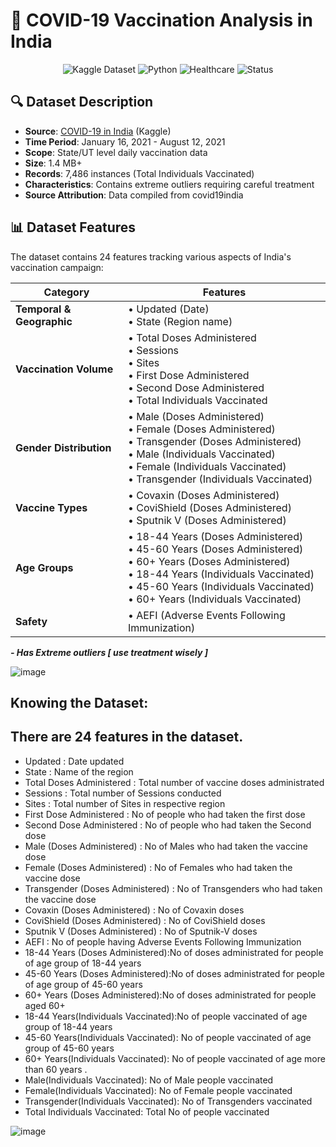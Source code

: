 # 🦠 COVID-19 Vaccination Analysis in India

<p align="center">
  <img src="https://img.shields.io/badge/Dataset-Kaggle-blue?style=for-the-badge&logo=kaggle" alt="Kaggle Dataset">
  <img src="https://img.shields.io/badge/Python-Data%20Analysis-yellow?style=for-the-badge&logo=python" alt="Python">
  <img src="https://img.shields.io/badge/Domain-Healthcare-red?style=for-the-badge&logo=medical" alt="Healthcare">
  <img src="https://img.shields.io/badge/Status-Completed-success?style=for-the-badge" alt="Status">
</p>


## 🔍 Dataset Description

- **Source**: [COVID-19 in India](https://www.kaggle.com/datasets/sudalairajkumar/covid19-in-india) (Kaggle)
- **Time Period**: January 16, 2021 - August 12, 2021
- **Scope**: State/UT level daily vaccination data
- **Size**: 1.4 MB+
- **Records**: 7,486 instances (Total Individuals Vaccinated)
- **Characteristics**: Contains extreme outliers requiring careful treatment
- **Source Attribution**: Data compiled from covid19india

## 📊 Dataset Features

The dataset contains 24 features tracking various aspects of India's vaccination campaign:

| Category | Features |
|----------|----------|
| **Temporal & Geographic** | • Updated (Date)<br>• State (Region name) |
| **Vaccination Volume** | • Total Doses Administered<br>• Sessions<br>• Sites<br>• First Dose Administered<br>• Second Dose Administered<br>• Total Individuals Vaccinated |
| **Gender Distribution** | • Male (Doses Administered)<br>• Female (Doses Administered)<br>• Transgender (Doses Administered)<br>• Male (Individuals Vaccinated)<br>• Female (Individuals Vaccinated)<br>• Transgender (Individuals Vaccinated) |
| **Vaccine Types** | • Covaxin (Doses Administered)<br>• CoviShield (Doses Administered)<br>• Sputnik V (Doses Administered) |
| **Age Groups** | • 18-44 Years (Doses Administered)<br>• 45-60 Years (Doses Administered)<br>• 60+ Years (Doses Administered)<br>• 18-44 Years (Individuals Vaccinated)<br>• 45-60 Years (Individuals Vaccinated)<br>• 60+ Years (Individuals Vaccinated) |
| **Safety** | • AEFI (Adverse Events Following Immunization) |

_**- Has Extreme outliers [ use treatment wisely ]**_


![image](https://github.com/akhileshj2004/covid19analysisEDA/assets/168991836/f5e87a63-94e9-4462-b9af-b4b7222259fa)

##  Knowing the Dataset:
## There are 24 features in the dataset.
- Updated : Date updated 
- State : Name of the region 
- Total Doses Administered : Total number of vaccine doses administrated
- Sessions : Total number of Sessions conducted 
- Sites : Total number of Sites in respective region 
- First Dose Administered : No of people who had taken the first dose 
- Second Dose Administered : No of people who had taken the Second dose 
- Male (Doses Administered) : No of Males  who had taken the vaccine dose 
- Female (Doses Administered) : No of Females  who had taken the vaccine dose 
- Transgender (Doses Administered) : No of Transgenders who had taken the vaccine dose 
- Covaxin (Doses Administered) : No of Covaxin doses 
- CoviShield (Doses Administered) : No of CoviShield doses 
- Sputnik V (Doses Administered) : No of Sputnik-V  doses 
- AEFI : No of people having Adverse Events Following Immunization
- 18-44 Years (Doses Administered):No of doses administrated for people of age group of 18-44 years  
- 45-60 Years (Doses Administered):No of doses administrated for people of age group of 45-60 years
- 60+ Years (Doses Administered):No of doses administrated for people aged 60+
- 18-44 Years(Individuals Vaccinated):No of people vaccinated of age group of 18-44 years 
- 45-60 Years(Individuals Vaccinated): No of people vaccinated  of age group of 45-60 years 
- 60+ Years(Individuals Vaccinated): No of people vaccinated  of age more than 60 years . 
- Male(Individuals Vaccinated): No of  Male people vaccinated
- Female(Individuals Vaccinated): No of  Female people vaccinated
- Transgender(Individuals Vaccinated): No of Transgenders  vaccinated
- Total Individuals Vaccinated: Total No of  people vaccinated


![image](https://github.com/akhileshj2004/covid19analysisEDA/assets/168991836/4741dc31-7353-4b9b-8106-64690d1ff550)




